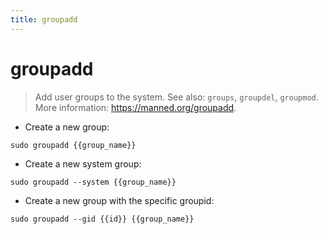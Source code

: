 ```yaml
---
title: groupadd
---
```

# groupadd

> Add user groups to the system.
> See also: `groups`, `groupdel`, `groupmod`.
> More information: <https://manned.org/groupadd>.

- Create a new group:

`sudo groupadd {{group_name}}`

- Create a new system group:

`sudo groupadd --system {{group_name}}`

- Create a new group with the specific groupid:

`sudo groupadd --gid {{id}} {{group_name}}`
